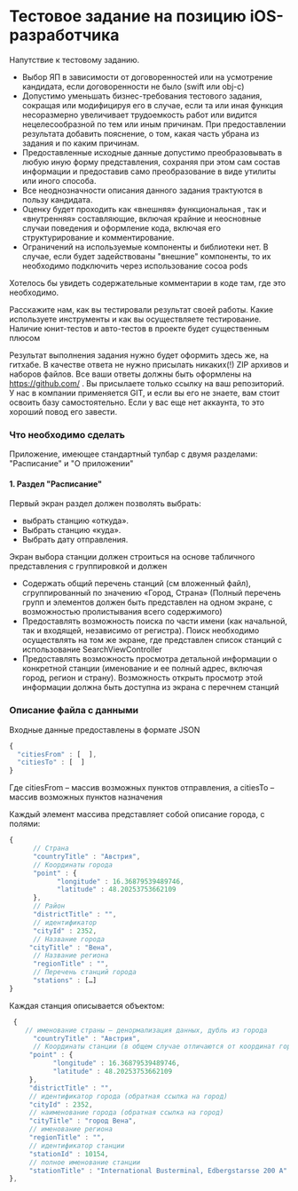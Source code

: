 Тестовое задание на позицию iOS-разработчика
==================
Напутствие к тестовому заданию. 

- Выбор ЯП в зависимости от договоренностей или на усмотрение кандидата, если договоренности не было (swift или obj-c)
- Допустимо уменьшать бизнес-требования тестового задания, сокращая или модифицируя его в случае, если та или иная функция несоразмерно увеличивает трудоемкость работ или видится нецелесообразной по тем или иным причинам. При предоставлении результата добавить пояснение, о том, какая часть убрана из задания и по каким причинам. 
- Предоставленные исходные данные допустимо преобразовывать в любую иную форму представления, сохраняя при этом сам состав информации и предоставив само преобразование в виде утилиты или иного способа.
- Все неоднозначности описания данного задания трактуются в пользу кандидата.
- Оценку будет проходить как «внешняя» функциональная , так и «внутренняя»  составляющие, включая крайние и неосновные случаи поведения и оформление кода, включая его структурирование и комментирование.
- Ограничений на используемые компоненты и библиотеки нет. В случае, если будет задействованы "внешние" компоненты, то их необходимо подключить через использование cocoa pods

Хотелось бы увидеть содержательные комментарии в коде там, где это необходимо. 

Расскажите нам, как вы тестировали результат своей работы. Какие используете инструменты и как вы осуществляете тестирование. Наличие юнит-тестов и авто-тестов в проекте будет существенным плюсом 
 
Результат выполнения задания нужно будет оформить здесь же, на гитхабе. В качестве ответа не нужно присылать никаких(!) ZIP архивов и наборов файлов. Все ваши ответы должны быть оформлены на https://github.com/ . Вы присылаете только ссылку на ваш репозиторий. У нас в компании применяется GIT, и если вы его не знаете, вам стоит освоить базу самостоятельно. Если у вас еще нет аккаунта, то это хороший повод его завести.

### Что необходимо сделать 
Приложение, имеющее стандартный тулбар с двумя разделами: "Расписание" и "О приложении"

#### 1. Раздел "Расписание"

Первый экран раздел должен позволять выбрать:
- выбрать станцию «откуда».
- Выбрать станцию «куда».
- Выбрать дату отправления.

Экран выбора станции должен строиться на основе табличного представления с группировкой и должен  

- Содержать общий перечень станций (см вложенный файл), сгруппированный по значению «Город, Страна» (Полный перечень групп и элементов должен быть представлен на одном экране, с возможностью пролистывания всего содержимого)
- Предоставлять возможность поиска по части имени (как начальной, так и входящей, независимо от регистра). Поиск необходимо осуществлять на том же экране, где представлен список станций с использование SearchViewController
- Предоставлять возможность просмотра детальной информации о конкретной станции (именование и ее полный адрес, включая город, регион и страну). Возможность открыть просмотр этой информации должна быть доступна из экрана с перечнем станций

### Описание файла с данными

Входные данные предоставлены в формате JSON

```javascript
{
  "citiesFrom" : [  ],
  "citiesTo" : [  ]
}
```


Где citiesFrom – массив возможных пунктов отправления, а citiesTo – массив возможных пунктов назначения

Каждый элемент массива представляет собой  описание города, с полями:
```javascript
{
      // Страна
      "countryTitle" : "Австрия",
      // Координаты города
      "point" : {
            "longitude" : 16.36879539489746,
            "latitude" : 48.20253753662109
      },
      // Район
      "districtTitle" : "",
      // идентификатор
      "cityId" : 2352,
      // Название города
     "cityTitle" : "Вена",
      // Название региона
      "regionTitle" : "",
      // Перечень станций города
      "stations" : […]
}
```

Каждая станция описывается объектом:
```javascript
 {
	// именование страны – денормализация данных, дубль из города
      "countryTitle" : "Австрия",
      // Координаты станции (в общем случае отличаются от координат города)
     "point" : {
           "longitude" : 16.36879539489746,
           "latitude" : 48.20253753662109
     },
     "districtTitle" : "",
     // идентификатор города (обратная ссылка на город)
     "cityId" : 2352,
     // наименование города (обратная ссылка на город)
     "cityTitle" : "город Вена",
     // именование региона
     "regionTitle" : "",
     // идентификатор станции
     "stationId" : 10154,
     // полное именование станции
     "stationTitle" : "International Busterminal, Edbergstarsse 200 A"
},
```
